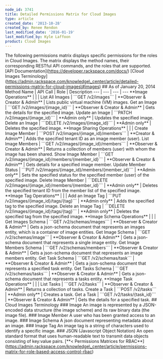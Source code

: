 ```yaml
---
node_id: 3741
title: Detailed Permissions Matrix for Cloud Images
type: article
created_date: '2013-10-28'
created_by: Renee Rendon
last_modified_date: '2016-01-19'
last_modified_by: Kyle Laffoon
product: Cloud Images
---
```


The following permissions matrix displays specific permissions for the
roles in Cloud Images. The matrix displays the method names, their
corresponding RESTful API commands, and the roles that are supported.
\[API Documentation\](https://developer.rackspace.com/docs/) \[Cloud
Images
Terminology\](https://admin.rackspace.com/knowledge\_center/article/detailed-permissions-matrix-for-cloud-images\#images)
\#\# As of January 20, 2014 Method Name | API Call | Role | Description
--- | --- | --- | --- \*\*Image Operations\*\* | | | List All Images |
\`\`\`GET /v2/images\`\`\` | \*\*Observer & Creator & Admin\*\* | Lists
public virtual machine (VM) images. Get an Image | \`\`\`GET
/v2/images/{image\_id}\`\`\` | \*\*Observer & Creator & Admin\*\* | Gets
the details for the specified image. Update an Image | \`\`\`PATCH
/v2/images/{image\_id}\`\`\` | \*\*Admin only\*\* | Updates the
specified image. Delete an Image | \`\`\`DELETE
/v2/images/{image\_id}\`\`\` | \*\*Admin only\*\* | Deletes the
specified image. \*\*Image Sharing Operations\*\* | | | Create Image
Member | \`\`\`POST /v2/images/{image\_id}/members\`\`\` | \*\*Creator &
Admin\*\* | Adds the specified tenant ID as an image member (user). List
Image Members | \`\`\`GET /v2/images/{image\_id}/members\`\`\` |
\*\*Observer & Creator & Admin\*\* | Returns a collection of members
(user) with whom the image has been shared. Show Image Member |
\`\`\`GET /v2/images/{image\_id}/members/{member\_id}\`\`\` |
\*\*Observer & Creator & Admin\*\* | Gets details for a specified image
member. Update Member Status | \`\`\`PUT
/v2/images/{image\_id}/members/{member\_id}\`\`\` | \*\*Admin only\*\* |
Sets the specified status for the specified member (user) of the
specified image. Delete Image Member | \`\`\`DELETE
/v2/images/{image\_id}/members/{member\_id}\`\`\` | \*\*Admin only\*\* |
Deletes the specified tenant ID from the member list of the specified
image. \*\*Image Tag Operations\*\* | | | Add an Image Tag | \`\`\`PUT
/v2/images/{image\_id}/tags/{tag}\`\`\` | \*\*Admin only\*\* | Adds the
specified tag to the specified image. Delete an Image Tag | \`\`\`DELETE
/v2/images/{image\_id}/tags/{tag}\`\`\` | \*\*Admin only\*\* | Deletes
the specified tag from the specified image. \*\*Image Schema
Operations\*\* | | | Get Images Schema | \`\`\`GET
/v2/schemas/images\`\`\` | \*\*Observer & Creator & Admin\*\* | Gets a
json-schema document that represents an images entity, which is a
container of image entities. Get Image Schema | \`\`\`GET
/v2/schemas/image\`\`\` | \*\*Observer & Creator & Admin\*\* | Gets a
json-schema document that represents a single image entity. Get Image
Members Schema | \`\`\`GET /v2/schemas/members\`\`\` | \*\*Observer &
Creator & Admin\*\* | Gets a json-schema document that represents an
image members entity. Get Task Schema | \`\`\`GET /v2/schemas/task\`\`\`
| \*\*Observer & Creator & Admin\*\* | Gets a json-schema document that
represents a specified task entity. Get Tasks Schema | \`\`\`GET
/v2/schemas/tasks\`\`\` | \*\*Observer & Creator & Admin\*\* | Gets a
json-schema document that represents a tasks entity. \*\*Image Task
Operations\*\* | | | List Tasks | \`\`\`GET /v2/tasks\`\`\` |
\*\*Observer & Creator & Admin\*\* | Returns a collection of tasks.
Create a Task | \`\`\`POST /v2/tasks\`\`\` | \*\*Admin only\*\* |
Creates a task. Get a Task | \`\`\`GET /v2/tasks/{task\_id}\`\`\` |
\*\*Observer & Creator & Admin\*\* | Gets the details for a specified
task. \#\# Cloud Images Terminology \#\#\# Image An image is represented
by a JSON-encoded data structure (the image scheme) and its raw binary
data (the image file). \#\#\# Image Member A user who has been granted
access to an image. \#\#\# Image Schema A json document representing
metadata about an image. \#\#\# Image Tag An image tag is a string of
characters used to identify a specific image. \#\#\# JSON (Javascript
Object Notation) An open standard format that uses human-readable text
to transmit data objects consisting of key:value pairs. \[\*\*&lt;
Permissions Matrices for
RBAC\*\*\](https://admin.rackspace.com/knowledge\_center/article/permissions-matrix-for-role-based-access-control-rbac)

